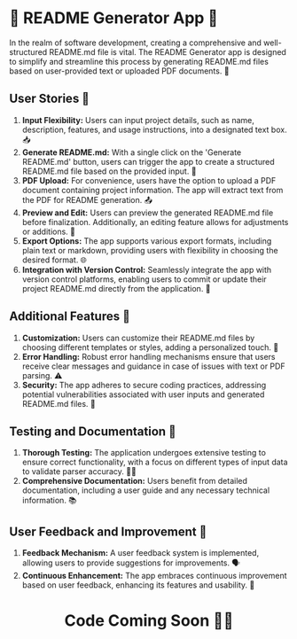 # 🚀 README Generator App 📝

In the realm of software development, creating a comprehensive and well-structured README.md file is vital. The README Generator app is designed to simplify and streamline this process by generating README.md files based on user-provided text or uploaded PDF documents. 🤖

## User Stories 📖

1. **Input Flexibility:** Users can input project details, such as name, description, features, and usage instructions, into a designated text box. 📥
2. **Generate README.md:** With a single click on the 'Generate README.md' button, users can trigger the app to create a structured README.md file based on the provided input. 📄
3. **PDF Upload:** For convenience, users have the option to upload a PDF document containing project information. The app will extract text from the PDF for README generation. 📤
4. **Preview and Edit:** Users can preview the generated README.md file before finalization. Additionally, an editing feature allows for adjustments or additions. 🔄
5. **Export Options:** The app supports various export formats, including plain text or markdown, providing users with flexibility in choosing the desired format. 🌐
6. **Integration with Version Control:** Seamlessly integrate the app with version control platforms, enabling users to commit or update their project README.md directly from the application. 🤝

## Additional Features 🌈

1. **Customization:** Users can customize their README.md files by choosing different templates or styles, adding a personalized touch. 🎨
2. **Error Handling:** Robust error handling mechanisms ensure that users receive clear messages and guidance in case of issues with text or PDF parsing. ⚠️
3. **Security:** The app adheres to secure coding practices, addressing potential vulnerabilities associated with user inputs and generated README.md files. 🔐

## Testing and Documentation 🧪

1. **Thorough Testing:** The application undergoes extensive testing to ensure correct functionality, with a focus on different types of input data to validate parser accuracy. 🧑‍🔬
2. **Comprehensive Documentation:** Users benefit from detailed documentation, including a user guide and any necessary technical information. 📚

## User Feedback and Improvement 🚧

1. **Feedback Mechanism:** A user feedback system is implemented, allowing users to provide suggestions for improvements. 🗣️
2. **Continuous Enhancement:** The app embraces continuous improvement based on user feedback, enhancing its features and usability. 🔄


<div align="center">

# Code Coming Soon 🎉🚀

</div>

